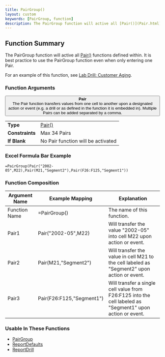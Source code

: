 ```yaml
---
title: PairGroup()
layout: custom
keywords: [PairGroup, function]
description: The PairGroup function will active all [Pair()](Pair.html) functions defined within.
---
```


##  Function Summary
The PairGroup function will active all [Pair()](Pair.html) functions defined within. It is best practice to use the PairGroup function even when only entering one Pair.

For an example of this function, see [Lab Drill: Customer Aging](/wGetStarted/L-Drill-CustomerAging.html).

###  Function Arguments

<button class="collapsible-parameter">**Pair**<br>The Pair function transfers values from one cell to another upon a designated action or event (e.g. a drill or as defined in the function it is embedded in). Multiple Pairs can be added separated by a comma.</button>
<div markdown="1" class="panel-parameter">
<table>
  <tbody>
    <tr>
		<td class="pph"><b>Type</b></td>
		<td><a href="https://docs.gointerject.com/wIndex/Pair.html">Pair()</a></td>
    </tr>
    <tr>
		<td class="pph"><b>Constraints</b></td>
		<td>Max 34 Pairs</td>
    </tr>
    <tr>
		<td class="pph"><b>If Blank</b></td>
		<td>No Pair function will be activated</td>
    </tr>
  </tbody>
</table>
</div>


###  Excel Formula Bar Example

```Excel
=PairGroup(Pair("2002-05",M22),Pair(M21,"Segment2"),Pair(F26:F125,"Segment1"))
```



###  Function Composition

| Argument Name  |  Example Mapping  |  Explanation   |  
|------|------|------|
|  Function Name  |  =PairGroup()  |  The name of this function.  |  
|  Pair1  |  Pair("2002-05",M22)  |  Will transfer the value "2002-05" into cell M22 upon action or event.  |  
|  Pair2  |  Pair(M21,"Segment2")  |  Will transfer the value in cell M21 to the cell labeled as "Segment2" upon action or event.  |  
|  Pair3  |  Pair(F26:F125,"Segment1")  |  Will transfer a single cell value from F26:F125 into the cell labeled as "Segment1" upon action or event.  |  

###  Usable In These Functions

* [PairGroup](PairGroup.html)
* [ReportDefaults](ReportDefaults.html)
* [ReportDrill](ReportDrill.html)
